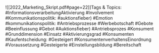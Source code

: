 
![[2022_Marketing_Skript.pdf#page=22]]Tags & Topics:
   #InformationsverarbeitungAktivierung
   #Involvement
   #Kommunikationspolitik:
   #auktionsfieber)
   #Emotion
   #kommunikationspolitik:
   #Antriebsprozesse
   #Werbebotschaft
   #Gebote
   #Beeinflussung
   #Gebot
   #Auktionsfieber)
   #Antriebsprozes
   #Konsument
   #Grunddimension
   #Einsatz
   #Aktivierungsgrad
   #Konsumenten
   #Kaufentscheidung:
   #Gesteigert
   #KonsumentenverhaltensEinordnung
   #Voraussetzung
   #Gesteigerte
   #Einstellungsbildung
   #Bereitschaft